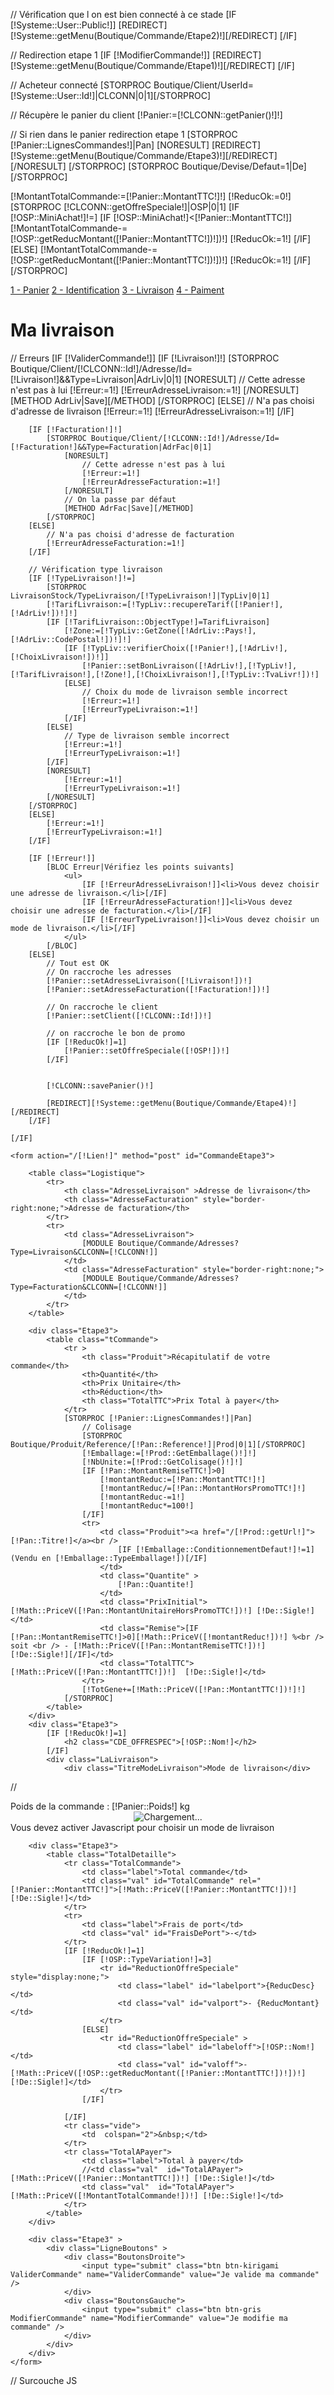 // Vérification que l on est bien connecté à ce stade
[IF [!Systeme::User::Public!]]
	[REDIRECT][!Systeme::getMenu(Boutique/Commande/Etape2)!][/REDIRECT]
[/IF]

// Redirection etape 1
[IF [!ModifierCommande!]]
	[REDIRECT][!Systeme::getMenu(Boutique/Commande/Etape1)!][/REDIRECT]
[/IF]

// Acheteur connecté
[STORPROC Boutique/Client/UserId=[!Systeme::User::Id!]|CLCONN|0|1][/STORPROC] 

// Récupère le panier du client
[!Panier:=[!CLCONN::getPanier()!]!]

// Si rien dans le panier redirection etape 1
[STORPROC [!Panier::LignesCommandes!]|Pan]
	[NORESULT]
		[REDIRECT][!Systeme::getMenu(Boutique/Commande/Etape3)!][/REDIRECT]
	[/NORESULT]
[/STORPROC]
[STORPROC Boutique/Devise/Defaut=1|De][/STORPROC]


[!MontantTotalCommande:=[!Panier::MontantTTC!]!]
[!ReducOk:=0!]
[STORPROC [!CLCONN::getOffreSpeciale!]|OSP|0|1]
	[IF [!OSP::MiniAchat!]!=]
		[IF [!OSP::MiniAchat!]<[!Panier::MontantTTC!]]
			[!MontantTotalCommande-=[!OSP::getReducMontant([!Panier::MontantTTC!])!])!]
			[!ReducOk:=1!]
		[/IF]
	[ELSE]
		[!MontantTotalCommande-=[!OSP::getReducMontant([!Panier::MontantTTC!])!])!]
		[!ReducOk:=1!]
	[/IF]
[/STORPROC]


<div class="EtapesCommande">
	<a href="/Boutique/Commande/Etape1" class="FondStep1Active">1 - Panier</a>
	<a href="/Boutique/Commande/Etape2" class="FondStep2Active">2 - Identification</a>
	<a href="/Boutique/Commande/Etape3" class="FondStep3Active">3 - Livraison</a>
	<a href="/Boutique/Commande/Etape4" class="FondStep4">4 - Paiment</a>
</div>

<div class="CommandeEtape3">
	<h1>Ma livraison</h1>
	// Erreurs
	[IF [!ValiderCommande!]]
		[IF [!Livraison!]!]
			[STORPROC Boutique/Client/[!CLCONN::Id!]/Adresse/Id=[!Livraison!]&&Type=Livraison|AdrLiv|0|1]
				[NORESULT]
					// Cette adresse n'est pas à lui
					[!Erreur:=1!]
					[!ErreurAdresseLivraison:=1!]
				[/NORESULT]
				[METHOD AdrLiv|Save][/METHOD]
			[/STORPROC] 
		[ELSE]
			// N'a pas choisi d'adresse de livraison
			[!Erreur:=1!]
			[!ErreurAdresseLivraison:=1!]
		[/IF]
	
		[IF [!Facturation!]!]
			[STORPROC Boutique/Client/[!CLCONN::Id!]/Adresse/Id=[!Facturation!]&&Type=Facturation|AdrFac|0|1]
				[NORESULT]
					// Cette adresse n'est pas à lui
					[!Erreur:=1!]
					[!ErreurAdresseFacturation:=1!]
				[/NORESULT]
				// On la passe par défaut
				[METHOD AdrFac|Save][/METHOD]
			[/STORPROC] 
		[ELSE]
			// N'a pas choisi d'adresse de facturation
			[!ErreurAdresseFacturation:=1!]
		[/IF]
	
		// Vérification type livraison
		[IF [!TypeLivraison!]!=]
			[STORPROC LivraisonStock/TypeLivraison/[!TypeLivraison!]|TypLiv|0|1]
			[!TarifLivraison:=[!TypLiv::recupereTarif([!Panier!],[!AdrLiv!])!]!]
			[IF [!TarifLivraison::ObjectType!]=TarifLivraison]
				[!Zone:=[!TypLiv::GetZone([!AdrLiv::Pays!],[!AdrLiv::CodePostal!])!]!]
				[IF [!TypLiv::verifierChoix([!Panier!],[!AdrLiv!],[!ChoixLivraison!])!]]
					[!Panier::setBonLivraison([!AdrLiv!],[!TypLiv!],[!TarifLivraison!],[!Zone!],[!ChoixLivraison!],[!TypLiv::TvaLivr!])!]
				[ELSE]
					// Choix du mode de livraison semble incorrect
					[!Erreur:=1!]
					[!ErreurTypeLivraison:=1!]
				[/IF]
			[ELSE]
				// Type de livraison semble incorrect
				[!Erreur:=1!]
				[!ErreurTypeLivraison:=1!]
			[/IF]
			[NORESULT]
				[!Erreur:=1!]
				[!ErreurTypeLivraison:=1!]
			[/NORESULT]
		[/STORPROC]
		[ELSE]
			[!Erreur:=1!]
			[!ErreurTypeLivraison:=1!]
		[/IF]
		
		[IF [!Erreur!]]
			[BLOC Erreur|Vérifiez les points suivants]
				<ul>
					[IF [!ErreurAdresseLivraison!]]<li>Vous devez choisir une adresse de livraison.</li>[/IF]
					[IF [!ErreurAdresseFacturation!]]<li>Vous devez choisir une adresse de facturation.</li>[/IF]
					[IF [!ErreurTypeLivraison!]]<li>Vous devez choisir un mode de livraison.</li>[/IF]
				</ul>
			[/BLOC]
		[ELSE]
			// Tout est OK 
			// On raccroche les adresses
			[!Panier::setAdresseLivraison([!Livraison!])!]
			[!Panier::setAdresseFacturation([!Facturation!])!]

			// On raccroche le client
			[!Panier::setClient([!CLCONN::Id!])!]
	
			// on raccroche le bon de promo
			[IF [!ReducOk!]=1]
				[!Panier::setOffreSpeciale([!OSP!])!]
			[/IF]

	
			[!CLCONN::savePanier()!]

			[REDIRECT][!Systeme::getMenu(Boutique/Commande/Etape4)!][/REDIRECT]
		[/IF]
	
	[/IF]

	<form action="/[!Lien!]" method="post" id="CommandeEtape3">

		<table class="Logistique">
			<tr>
				<th class="AdresseLivraison" >Adresse de livraison</th>
				<th class="AdresseFacturation" style="border-right:none;">Adresse de facturation</th>
			</tr>
			<tr>
				<td class="AdresseLivraison">
					[MODULE Boutique/Commande/Adresses?Type=Livraison&CLCONN=[!CLCONN!]]
				</td>
				<td class="AdresseFacturation" style="border-right:none;">
					[MODULE Boutique/Commande/Adresses?Type=Facturation&CLCONN=[!CLCONN!]]
				</td>
			</tr>
		</table>
		
		<div class="Etape3">
			<table class="tCommande">
				<tr >
					<th class="Produit">Récapitulatif de votre commande</th>
					<th>Quantité</th>
					<th>Prix Unitaire</th>
					<th>Réduction</th>
					<th class="TotalTTC">Prix Total à payer</th>
				</tr>
				[STORPROC [!Panier::LignesCommandes!]|Pan]
					// Colisage
					[STORPROC Boutique/Produit/Reference/[!Pan::Reference!]|Prod|0|1][/STORPROC]
					[!Emballage:=[!Prod::GetEmballage()!]!]
					[!NbUnite:=[!Prod::GetColisage()!]!]	
					[IF [!Pan::MontantRemiseTTC!]>0]
						[!montantReduc:=[!Pan::MontantTTC!]!]
						[!montantReduc/=[!Pan::MontantHorsPromoTTC!]!]
						[!montantReduc-=1!]
						[!montantReduc*=100!]
					[/IF]
					<tr>
						<td class="Produit"><a href="/[!Prod::getUrl!]">[!Pan::Titre!]</a><br />
							[IF [!Emballage::ConditionnementDefaut!]!=1](Vendu en [!Emballage::TypeEmballage!])[/IF]
						</td>
						<td class="Quantite" >
							[!Pan::Quantite!]
						</td>
						<td class="PrixInitial">[!Math::PriceV([!Pan::MontantUnitaireHorsPromoTTC!])!] [!De::Sigle!]</td>
						<td class="Remise">[IF [!Pan::MontantRemiseTTC!]>0][!Math::PriceV([!montantReduc!])!] %<br /> soit <br /> - [!Math::PriceV([!Pan::MontantRemiseTTC!])!] [!De::Sigle!][/IF]</td>
						<td class="TotalTTC">[!Math::PriceV([!Pan::MontantTTC!])!]  [!De::Sigle!]</td>
					</tr>
					[!TotGene+=[!Math::PriceV([!Pan::MontantTTC!])!]!]
				[/STORPROC]
			</table>
		</div>
		<div class="Etape3">
			[IF [!ReducOk!]=1]
				<h2 class="CDE_OFFRESPEC">[!OSP::Nom!]</h2>
			[/IF]
			<div class="LaLivraison">
				<div class="TitreModeLivraison">Mode de livraison</div>
//				<div class="LivraisonDetails">Poids de la commande : [!Panier::Poids!] kg</div>
				<div id="ModesLivraison">
					<div style="text-align:center"><img src="/Skins/[!Systeme::Skin!]/Img/ajax-loader.gif" alt="Chargement..." /></div>
					<noscript>Vous devez activer Javascript pour choisir un mode de livraison</noscript>
				</div>
			</div>
		</div>	
		
		<div class="Etape3">
			<table class="TotalDetaille">
				<tr class="TotalCommande">
					<td class="label">Total commande</td>
					<td class="val" id="TotalCommande" rel="[!Panier::MontantTTC!]">[!Math::PriceV([!Panier::MontantTTC!])!] [!De::Sigle!]</td>
				</tr>
				<tr>
					<td class="label">Frais de port</td>
					<td class="val" id="FraisDePort">-</td>
				</tr>
				[IF [!ReducOk!]=1]
					[IF [!OSP::TypeVariation!]=3]
						<tr id="ReductionOffreSpeciale" style="display:none;">
							<td class="label" id="labelport">{ReducDesc}</td>
							<td class="val" id="valport">- {ReducMontant}</td>
						</tr>
					[ELSE]
						<tr id="ReductionOffreSpeciale" >
							<td class="label" id="labeloff">[!OSP::Nom!]</td>
							<td class="val" id="valoff">- [!Math::PriceV([!OSP::getReducMontant([!Panier::MontantTTC!])!])!] [!De::Sigle!]</td>
						</tr>
					[/IF]				
					
				[/IF]
				<tr class="vide">
					<td  colspan="2">&nbsp;</td>
				</tr>
				<tr class="TotalAPayer">
					<td class="label">Total à payer</td>
					//<td class="val"  id="TotalAPayer">[!Math::PriceV([!Panier::MontantTTC!])!] [!De::Sigle!]</td>
					<td class="val"  id="TotalAPayer">[!Math::PriceV([!MontantTotalCommande!])!] [!De::Sigle!]</td>
				</tr>
			</table>
		</div>
		
		<div class="Etape3" >
			<div class="LigneBoutons" >
				<div class="BoutonsDroite">
					<input type="submit" class="btn btn-kirigami ValiderCommande" name="ValiderCommande" value="Je valide ma commande" />
				</div>
				<div class="BoutonsGauche">
					<input type="submit" class="btn btn-gris ModifierCommande" name="ModifierCommande" value="Je modifie ma commande" />
				</div>
			</div>
		</div>
	</form>
</div>	
// Surcouche JS
<script type="text/javascript">

	var loadingText = $('#ModesLivraison').html();

	/**
	 * Traitements après le chargement de page
	 * -> Masquer adresses livraison / facturation
	 * -> Chargement des modes de livraison initiaux
	 * -> A chaque changement d'adresse on recharge avec la nouvelle valeur
	 */
	$(document).ready(function () {

		// Masquer autres adresses
		$('a.ChooseMoreAdresses').css('display','block');

		// Chargement des modes de livraison initiaux
		var livraisonId = -1;
		radioInputs = $('.AdresseRadioLivraison:checked');
		livraisonId =$(radioInputs).val();

		getLivraison( livraisonId );

		// A chaque changement on recharge avec la nouvelle valeur
		var sel = $('.AdresseRadioLivraison');
		$.each(sel,function (index,item){
			$(item).click(function (e) {
				getLivraison($(item).val());
			})
		})

		// Verification à la soumission du formulaire
		$('#CommandeEtape3').submit(function(e) {
			if(!verifForm()) e.preventDefault();
		});

	});

	/**
	 * Vérifie le formulaire avant soumission
	 * @return	void
	 */
	function verifForm() {
		// Tests
		var level1 = false;
		var level2 = false;

		// On doit avoir choisi un mode de livraison
		var radios = $('input.InputTypeLivraison:checked');
		level1 = true;
		// Si choix possibles on doit en avoir coché un
		if($(radios).prop('ChoixObligatoire')) {
			var div = $(radios).parents('div.NomTypeLivraison');
			var table = $(div).next('table.ListeChoixLivraison');
			var choix = $(table).find('input.ChoixLivraison');
			choix.each( function(item2) {
				if($(item2).attr('checked')) level2 = true;
			});
		}
		else {
			level2 = true;
		}

		if(!level1) {
			alert("Vous devez choisir un mode de livraison...");
			return false;
		}
		if(!level2) {
			alert("Vous devez choisir un complément pour ce mode de livraison...");
			return false;
		}
		return true;
	}

	/**
	 * Met à jour les types de livraison
	 * @param	int		ID de l'adresse de livraison sélectionnée
	 * @return	void
	 */
	function getLivraison ( AdrLivraisonId ) {

		// Affichage chargement
		var place = $('#ModesLivraison');
		place.html(loadingText);

		// On execute la requete      
		var r =$.getJSON("/LivraisonStock/TypeLivraison/GetList.json",{"Livraison":AdrLivraisonId})
		.fail(function (){
			alert('probleme de connexion');
		})
		.done(function(json){
			// On vide l'espace "Mode de livraison"
			place.empty();
			// Affichage de tous les types de livraison
			$.each(json, function( index,TypLiv ) {
				// Type livraison
				place.append('<div class="BlocTypeLivraison"><div class="NomTypeLivraison"><input type="radio" rel="'+TypLiv.Prix+'" value="'+TypLiv.Id+'" name="TypeLivraison" class="InputTypeLivraison" /><div class="TitreTypeLivraison">'+TypLiv.Titre+'</div><div class="PrixTypeLivraison">'+TypLiv.Prix +' [!De::Sigle!]</div><p class="DescTypeLivraison">'+[JSON]TypLiv.Desc2[/JSON]+'</p></div><div class="TypeLivraisonChoices"></div></div>');
				$('.InputTypeLivraison').click(function(){
					// Met à jour les tarifs
					setFdp($(this).attr('rel'));
					// Décoche tous les choix de second niveau qui auraient pu être faits
					$.each($('input.ChoixLivraison'),  function( index, choix ) {
						$(choix).attr('checked',null);
					});
					// Récupère les choix possibles
					if($(this).prop('loaded') == 0) {
						getLivraisonChoices(AdrLivraisonId, $(this).val(), this);
						$(this).prop('loaded', 1);
					}
				});
				$('.InputTypeLivraison').prop('ChoixObligatoire', TypLiv.ChoixObligatoire);
				$('.InputTypeLivraison').prop('MsgNonChoisi', TypLiv.MsgNonChoisi);
				$('.InputTypeLivraison').prop('loaded',0);
			});
			if(json.length == 0) {
				place.html("[JSON]Impossible de livrer votre commande à cette adresse.<br /><br />Elle peut être trop lourde, trop encombrante, comporter trop d'articles ou votre adresse ne fait pas partie des zones couvertes.<br /><br />Veuillez nous <a href='/Contact'>contacter</a> pour trouver une solution.[/JSON]");
			}
		});
	};  

	/**
	 * Met à jour les choix possibles pour un type de livraison
	 * @param	int			ID de l'adresse de livraison sélectionnée
	 * @param	int			ID du type de livraison sélectionné
	 * @param	HTMLObject	"input" choisi
	 * @return	void
	 */
	function getLivraisonChoices( AdrLivraisonId, TypeLivraisonId, input ) {

		// Affichage chargement
		var place = $(input).parent().parent().find('div.TypeLivraisonChoices');
		place.html(loadingText);
		var r = $.getJSON("/LivraisonStock/TypeLivraison/GetList2.json",{Livraison:AdrLivraisonId,TypeLivraison:TypeLivraisonId})
		.fail(function (){
			alert('probleme de connexion');
		})
		.done(function(json){

			// On masque le chargement
			$(place).empty();

			// On affiche les résultats
			if(json.length > 0) {
				$.each(json, function( index,choixLiv ) {
					if(choixLiv != undefined && choixLiv != null) {
						$(place).append('<div><input type="radio" name="ChoixLivraison" class="ChoixLivraison" value="'+choixLiv.Uid+'" style="display:block;position:relative;float:left;margin-left:20px;" /><div class="LibelleChoixLivraison" style="margin-left:50px;">'+choixLiv.Libelle+'</div></div>');
						$('.ChoixLivraison').click(function(){
							// Coche le parent correspondant
							var choix = $(this).parents('div.TypeLivraisonChoices');
							var div = $(choix).prev('div.NomTypeLivraison');
							var input = $(div).find('input.InputTypeLivraison');
							$(input).prop('checked','checked');
							// Met à jour les tarifs
							setFdp($(input).attr('rel'));
						});
						
					}
				});
			} else {
			    if($(input).attr('ChoixObligatoire')) {
                    place.html("<div style='color:red;padding:5px'>"+input.get('MsgNonChoisi')+"</div>");
                    $(input).prop('checked',null);
                    $(input).prop('loaded', 0);
			    }
			}
		})
	}

	/**
	 * Met a jour les totaux de la commande avec les frais de port
	 * @return	void
	 */
	function setFdp( fdp ) {
//		$('#FraisDePort').html(setPrice(fdp)); // pour éviter pb d'arrondi
		var oldval =$("#labelport").text();
		var oldval2 =$("#valport").text();
		var oldval3 =$("#labelOff").text();
		var oldval4 =$("#valOff").text();
		$('#FraisDePort').html(" " + fdp +" €");


		$('#TotalAPayer').html(setPrice(parseFloat('[!Panier::MontantTTC!]')+parseFloat(fdp)));
		[IF [!ReducOk!]=1]
			//*** mise à jour des frais de livraison
			var model=$('#ReductionOffreSpeciale');
			var t=model.html();
			[IF [!OSP::TypeVariation!]=3] 
				var json = { 
					ReducDesc:"Frais de Port offerts",
					ReducMontantFloat:fdp,
					ReducMontant:setPrice(fdp)
				};
				$("#labelport").text( $("#labelport").text().replace(oldval, "Frais de Port offerts") );
				$("#valport").text( $("#valport").text().replace(oldval2, "- " + fdp +" €") );

			[ELSE]
				var json = { 
					ReducDesc:'[JSON][!OSP::Nom!][/JSON]',width: 230px;
					ReducMontantFloat:[!OSP::getReducMontant([!Panier::MontantTTC!])!],
					ReducMontant:setPrice([!OSP::getReducMontant([!Panier::MontantTTC!])!])
				};
				$("#labelport").text( $("#labelport").text().replace(oldval3, [JSON][!OSP::Nom!][/JSON]) );
				$("#valport").text( $("#valport").text().replace(oldval4, [!OSP::getReducMontant([!Panier::MontantTTC!])!]) +" €") );


			[/IF]

			//model.html(t.substitute(json));

			model.css('display','table-row');
			
			//Mise a jour du total
			total = parseFloat('[!Panier::MontantTTC!]')+parseFloat(fdp) - parseFloat(json.ReducMontantFloat);
			$('#TotalAPayer').html(setPrice(total));
		[ELSE]
			total = parseFloat("[!MontantTotalCde!]");
		[/IF]			
		
		
	}


	/**
	 * Met en forme un tarif (2 chiffres après la virgule + devise)
	 * @param	float	Tarif
	 * @return	Chaine complète
	 */
	function setPrice(nStr){
		nStr = parseFloat(nStr);
		nStr =  Math.floor(nStr*Math.pow(10,2))/Math.pow(10,2);
		nStr+='';
		x = nStr.split('.');
		x1 = x[0];
		if (x[1])x[1] = x[1].length==1 ? x[1]+'0':x[1];
		else x[1]="00";
		x2 = x.length > 1 ? ',' + x[1] : '';
		return x1 + x2 + '  [!De::Sigle!]';
	}

	/**
	 * Afficher autres adresses
	 * @param	object	objet HTML
	 * @param	string	type d'adresse
	 * @return	void
	 */
	function showMoreAdresses( lien, type ) {
		$.each($('div.AdresseType' + type), function(index,div) {
			$(div).css('display', 'block');
		});
		$(lien).css('display','none');
	}

</script>
